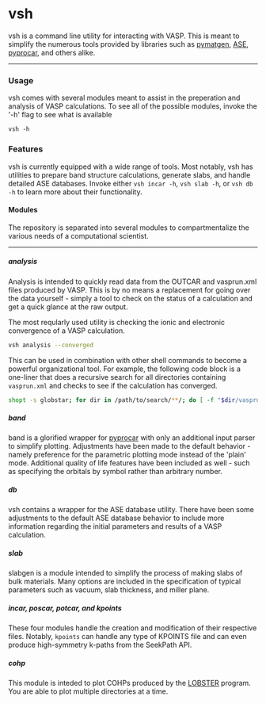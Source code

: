 # vsh

vsh is a command line utility for interacting with VASP. This is meant to simplify the numerous tools provided by libraries such as 
[pymatgen](https://pymatgen.org/), [ASE](https://wiki.fysik.dtu.dk/ase/), [pyprocar](https://romerogroup.github.io/pyprocar/), and others alike. 
___

### Usage

vsh comes with several modules meant to assist in the preperation and analysis of VASP calculations. To see all of the possible modules, invoke the '-h' flag 
to see what is available

```
vsh -h
```

### Features

vsh is currently equipped with a wide range of tools. Most notably, vsh has utilities to prepare band structure calculations, generate slabs, and handle detailed ASE databases. Invoke either `vsh incar -h`, `vsh slab -h`, or `vsh db -h` to learn more about their functionality. 

#### Modules

The repository is separated into several modules to compartmentalize the various needs of a computational scientist.  
___
##### analysis

 Analysis is intended to quickly read data from the OUTCAR and vasprun.xml files produced by VASP. This is by no means a replacement for going over the data yourself - simply a tool to check on the status of a calculation and get a quick glance at the raw output. 

 The most reqularly used utility is checking the ionic and electronic convergence of a VASP calculation. 

 ```bash
 vsh analysis --converged
 ```

 This can be used in combination with other shell commands to become a powerful organizational tool. For example, the following code block is a one-liner that does a recursive search for all directories containing `vasprun.xml` and checks to see if the calculation has converged. 

 ```bash 
shopt -s globstar; for dir in /path/to/search/**/; do [ -f "$dir/vasprun.xml" ] && (cd "$dir" && vsh analysis --converged); done
 ```

##### band

band is a glorified wrapper for [pyprocar](https://romerogroup.github.io/pyprocar/) with only an additional input parser to simplify plotting. Adjustments have been made to the default behavior - namely preference for the parametric plotting mode instead of the 'plain' mode. Additional quality of life features have been included as well - such as specifying the orbitals by symbol rather than arbitrary number.

##### db

vsh contains a wrapper for the ASE database utility. There have been some adjustments to the default ASE database behavior to include more information regarding the initial parameters and results of a VASP calculation. 

##### slab

slabgen is a module intended to simplify the process of making slabs of bulk materials. Many options are included in the specification of typical parameters such as vacuum, slab thickness, and miller plane. 

##### incar, poscar, potcar, and kpoints

These four modules handle the creation and modification of their respective files. Notably, `kpoints` can handle any type of KPOINTS file and can even produce high-symmetry k-paths from the SeekPath API. 


##### cohp

This module is inteded to plot COHPs produced by the [LOBSTER](http://www.cohp.de/) program. You are able to plot multiple directories at a time. 




